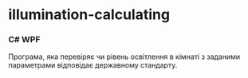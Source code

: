 # illumination-calculating

### C# WPF

Програма, яка перевіряє чи рівень освітлення в кімнаті з заданими параметрами відповідає державному стандарту.
